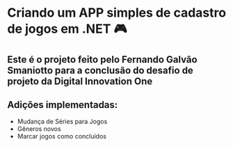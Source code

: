 # Criando um APP simples de cadastro de jogos em .NET 🎮

## Este é o projeto feito pelo Fernando Galvão Smaniotto para a conclusão do desafio de projeto da Digital Innovation One

## Adições implementadas:
 * Mudança de Séries para Jogos
 * Gêneros novos
 * Marcar jogos como concluídos